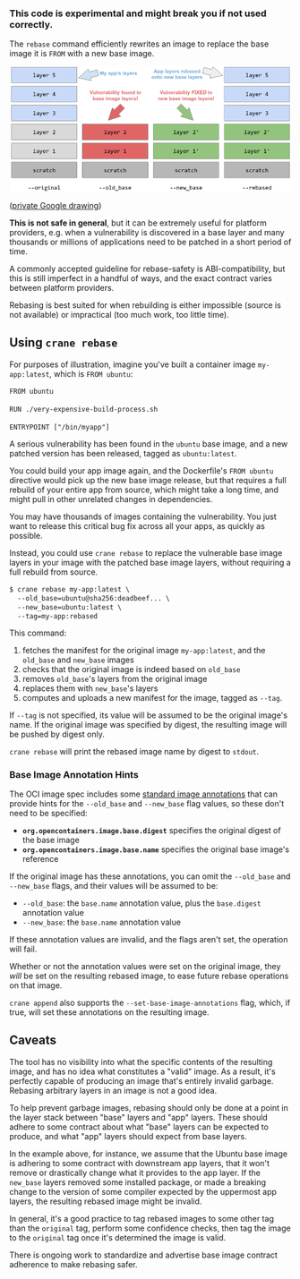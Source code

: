 ### This code is experimental and might break you if not used correctly.

The `rebase` command efficiently rewrites an image to replace the base image it
is `FROM` with a new base image.

![rebase visualization](./rebase.png)

([private Google drawing](https://docs.google.com/drawings/d/1w8UxTZDRbDWVoqnbr17SJuU73pRxpOmOk_vzmC9WB2k/edit))

**This is not safe in general**, but it can be extremely useful for platform
providers, e.g. when a vulnerability is discovered in a base layer and many
thousands or millions of applications need to be patched in a short period of
time.

A commonly accepted guideline for rebase-safety is ABI-compatibility, but this
is still imperfect in a handful of ways, and the exact contract varies between
platform providers.

Rebasing is best suited for when rebuilding is either impossible (source is not
available) or impractical (too much work, too little time).

## Using `crane rebase`

For purposes of illustration, imagine you've built a container image
`my-app:latest`, which is `FROM ubuntu`:

```
FROM ubuntu

RUN ./very-expensive-build-process.sh

ENTRYPOINT ["/bin/myapp"]
```

A serious vulnerability has been found in the `ubuntu` base image, and a new
patched version has been released, tagged as `ubuntu:latest`.

You could build your app image again, and the Dockerfile's `FROM ubuntu`
directive would pick up the new base image release, but that requires a full
rebuild of your entire app from source, which might take a long time, and might
pull in other unrelated changes in dependencies.

You may have thousands of images containing the vulnerability. You just want to
release this critical bug fix across all your apps, as quickly as possible.

Instead, you could use `crane rebase` to replace the vulnerable base image
layers in your image with the patched base image layers, without requiring a
full rebuild from source.

```
$ crane rebase my-app:latest \
  --old_base=ubuntu@sha256:deadbeef... \
  --new_base=ubuntu:latest \
  --tag=my-app:rebased
```

This command:

1. fetches the manifest for the original image `my-app:latest`, and the
   `old_base` and `new_base` images
1. checks that the original image is indeed based on `old_base`
1. removes `old_base`'s layers from the original image
1. replaces them with `new_base`'s layers
1. computes and uploads a new manifest for the image, tagged as `--tag`.

If `--tag` is not specified, its value will be assumed to be the original
image's name. If the original image was specified by digest, the resulting
image will be pushed by digest only.

`crane rebase` will print the rebased image name by digest to `stdout`.

### Base Image Annotation Hints

The OCI image spec includes some [standard image
annotations](https://github.com/opencontainers/image-spec/blob/main/annotations.md)
that can provide hints for the `--old_base` and `--new_base` flag values, so
these don't need to be specified:

- **`org.opencontainers.image.base.digest`** specifies the original digest of
  the base image
- **`org.opencontainers.image.base.name`** specifies the original base image's
  reference

If the original image has these annotations, you can omit the `--old_base` and
`--new_base` flags, and their values will be assumed to be:

- `--old_base`: the `base.name` annotation value, plus the `base.digest`
  annotation value
- `--new_base`: the `base.name` annotation value

If these annotation values are invalid, and the flags aren't set, the operation
will fail.

Whether or not the annotation values were set on the original image, they
_will_ be set on the resulting rebased image, to ease future rebase operations
on that image.

`crane append` also supports the `--set-base-image-annotations` flag, which, if
true, will set these annotations on the resulting image.

## Caveats

The tool has no visibility into what the specific contents of the resulting
image, and has no idea what constitutes a "valid" image. As a result, it's
perfectly capable of producing an image that's entirely invalid garbage.
Rebasing arbitrary layers in an image is not a good idea.

To help prevent garbage images, rebasing should only be done at a point in the
layer stack between "base" layers and "app" layers. These should adhere to some
contract about what "base" layers can be expected to produce, and what "app"
layers should expect from base layers.

In the example above, for instance, we assume that the Ubuntu base image is
adhering to some contract with downstream app layers, that it won't remove or
drastically change what it provides to the app layer. If the `new_base` layers
removed some installed package, or made a breaking change to the version of
some compiler expected by the uppermost app layers, the resulting rebased image
might be invalid.

In general, it's a good practice to tag rebased images to some other tag than
the `original` tag, perform some confidence checks, then tag the image to the
`original` tag once it's determined the image is valid.

There is ongoing work to standardize and advertise base image contract
adherence to make rebasing safer.
